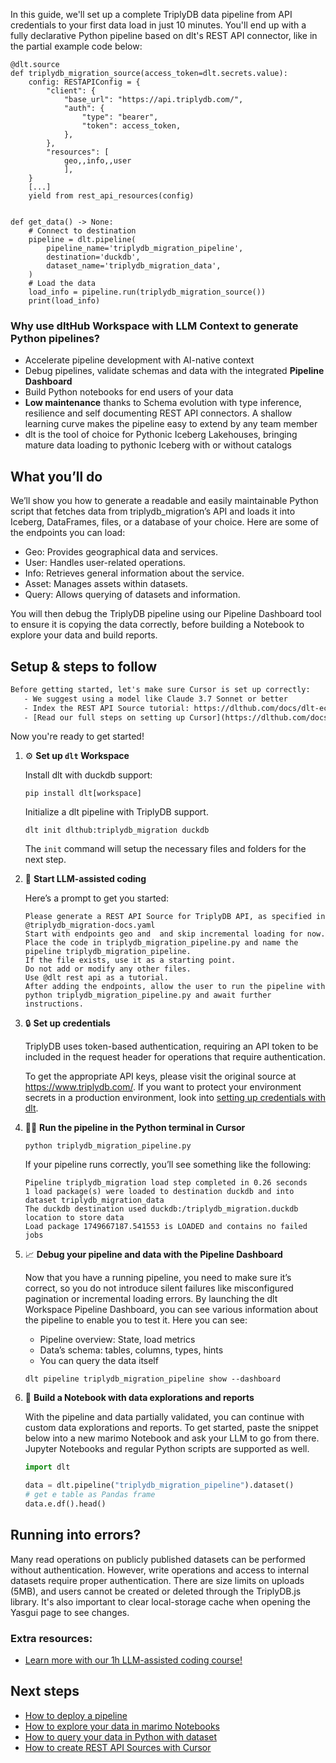 In this guide, we'll set up a complete TriplyDB data pipeline from API credentials to your first data load in just 10 minutes. You'll end up with a fully declarative Python pipeline based on dlt's REST API connector, like in the partial example code below:

```python-outcome
@dlt.source
def triplydb_migration_source(access_token=dlt.secrets.value):
    config: RESTAPIConfig = {
        "client": {
            "base_url": "https://api.triplydb.com/",
            "auth": {
                "type": "bearer",
                "token": access_token,
            },
        },
        "resources": [
            geo,,info,,user
            ],
    }
    [...]
    yield from rest_api_resources(config)


def get_data() -> None:
    # Connect to destination
    pipeline = dlt.pipeline(
        pipeline_name='triplydb_migration_pipeline',
        destination='duckdb',
        dataset_name='triplydb_migration_data', 
    )
    # Load the data
    load_info = pipeline.run(triplydb_migration_source())
    print(load_info) 
```

### Why use dltHub Workspace with LLM Context to generate Python pipelines?

- Accelerate pipeline development with AI-native context
- Debug pipelines, validate schemas and data with the integrated **Pipeline Dashboard**
- Build Python notebooks for end users of your data
- **Low maintenance** thanks to Schema evolution with type inference, resilience and self documenting REST API connectors. A shallow learning curve makes the pipeline easy to extend by any team member
- dlt is the tool of choice for Pythonic Iceberg Lakehouses, bringing mature data loading to pythonic Iceberg with or without catalogs

## What you’ll do

We’ll show you how to generate a readable and easily maintainable Python script that fetches data from triplydb_migration’s API and loads it into Iceberg, DataFrames, files, or a database of your choice. Here are some of the endpoints you can load:

- Geo: Provides geographical data and services.
- User: Handles user-related operations.
- Info: Retrieves general information about the service.
- Asset: Manages assets within datasets.
- Query: Allows querying of datasets and information.

You will then debug the TriplyDB pipeline using our Pipeline Dashboard tool to ensure it is copying the data correctly, before building a Notebook to explore your data and build reports.

## Setup & steps to follow

```default
Before getting started, let's make sure Cursor is set up correctly:
   - We suggest using a model like Claude 3.7 Sonnet or better
   - Index the REST API Source tutorial: https://dlthub.com/docs/dlt-ecosystem/verified-sources/rest_api/ and add it to context as **@dlt rest api**
   - [Read our full steps on setting up Cursor](https://dlthub.com/docs/dlt-ecosystem/llm-tooling/cursor-restapi#23-configuring-cursor-with-documentation)
```

Now you're ready to get started!

1. ⚙️ **Set up `dlt` Workspace**
    
    Install dlt with duckdb support:
    ```shell
    pip install dlt[workspace]
    ```

    Initialize a dlt pipeline with TriplyDB support.
    ```shell
    dlt init dlthub:triplydb_migration duckdb
    ```

    The `init` command will setup the necessary files and folders for the next step.
    
2. 🤠 **Start LLM-assisted coding**
    
    Here’s a prompt to get you started:
    
    ```prompt
    Please generate a REST API Source for TriplyDB API, as specified in @triplydb_migration-docs.yaml 
    Start with endpoints geo and  and skip incremental loading for now. 
    Place the code in triplydb_migration_pipeline.py and name the pipeline triplydb_migration_pipeline. 
    If the file exists, use it as a starting point. 
    Do not add or modify any other files. 
    Use @dlt rest api as a tutorial. 
    After adding the endpoints, allow the user to run the pipeline with python triplydb_migration_pipeline.py and await further instructions.
    ```

    
3. 🔒 **Set up credentials** 
    
    TriplyDB uses token-based authentication, requiring an API token to be included in the request header for operations that require authentication.
    
    To get the appropriate API keys, please visit the original source at https://www.triplydb.com/.
    If you want to protect your environment secrets in a production environment, look into [setting up credentials with dlt](https://dlthub.com/docs/walkthroughs/add_credentials).
    
4. 🏃‍♀️ **Run the pipeline in the Python terminal in Cursor**
    
    ```shell
    python triplydb_migration_pipeline.py
    ```
    
    If your pipeline runs correctly, you’ll see something like the following:
    
    ```shell
    Pipeline triplydb_migration load step completed in 0.26 seconds
    1 load package(s) were loaded to destination duckdb and into dataset triplydb_migration_data
    The duckdb destination used duckdb:/triplydb_migration.duckdb location to store data
    Load package 1749667187.541553 is LOADED and contains no failed jobs
    ```
    
5. 📈 **Debug your pipeline and data with the Pipeline Dashboard**

    Now that you have a running pipeline, you need to make sure it’s correct, so you do not introduce silent failures like misconfigured pagination or incremental loading errors. By launching the dlt Workspace Pipeline Dashboard, you can see various information about the pipeline to enable you to test it. Here you can see:
    - Pipeline overview: State, load metrics
    - Data’s schema: tables, columns, types, hints
    - You can query the data itself
    
    ```shell
    dlt pipeline triplydb_migration_pipeline show --dashboard
    ```
    
6. 🐍 **Build a Notebook with data explorations and reports**

    With the pipeline and data partially validated, you can continue with custom data explorations and reports. To get started, paste the snippet below into a new marimo Notebook and ask your LLM to go from there. Jupyter Notebooks and regular Python scripts are supported as well.

    
    ```python
    import dlt

   data = dlt.pipeline("triplydb_migration_pipeline").dataset()
   # get e table as Pandas frame
   data.e.df().head()
    ```

## Running into errors?

Many read operations on publicly published datasets can be performed without authentication. However, write operations and access to internal datasets require proper authentication. There are size limits on uploads (5MB), and users cannot be created or deleted through the TriplyDB.js library. It's also important to clear local-storage cache when opening the Yasgui page to see changes.

### Extra resources:

- [Learn more with our 1h LLM-assisted coding course!](https://www.youtube.com/watch?v=GGid70rnJuM)

## Next steps

- [How to deploy a pipeline](https://dlthub.com/docs/walkthroughs/deploy-a-pipeline)
- [How to explore your data in marimo Notebooks](https://dlthub.com/docs/general-usage/dataset-access/marimo)
- [How to query your data in Python with dataset](https://dlthub.com/docs/general-usage/dataset-access/dataset)
- [How to create REST API Sources with Cursor](https://dlthub.com/docs/dlt-ecosystem/llm-tooling/cursor-restapi)